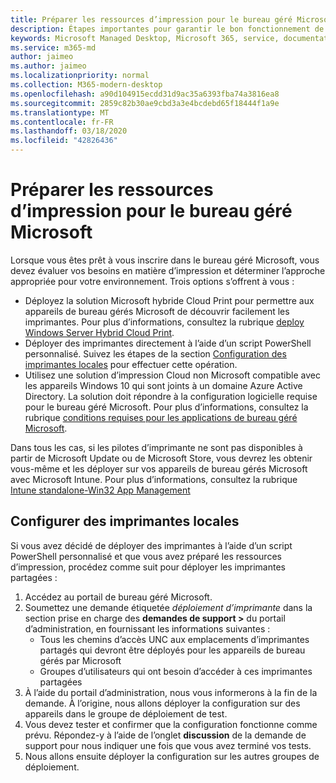 ```yaml
---
title: Préparer les ressources d’impression pour le bureau géré Microsoft
description: Étapes importantes pour garantir le bon fonctionnement de l’impression
keywords: Microsoft Managed Desktop, Microsoft 365, service, documentation
ms.service: m365-md
author: jaimeo
ms.author: jaimeo
ms.localizationpriority: normal
ms.collection: M365-modern-desktop
ms.openlocfilehash: a90d104915ecdd31d9ac35a6393fba74a3816ea8
ms.sourcegitcommit: 2859c82b30ae9cbd3a3e4bcdebd65f18444f1a9e
ms.translationtype: MT
ms.contentlocale: fr-FR
ms.lasthandoff: 03/18/2020
ms.locfileid: "42826436"
---
```

# <a name="prepare-printing-resources-for-microsoft-managed-desktop"></a>Préparer les ressources d’impression pour le bureau géré Microsoft

Lorsque vous êtes prêt à vous inscrire dans le bureau géré Microsoft, vous devez évaluer vos besoins en matière d’impression et déterminer l’approche appropriée pour votre environnement. Trois options s’offrent à vous :
 
- Déployez la solution Microsoft hybride Cloud Print pour permettre aux appareils de bureau gérés Microsoft de découvrir facilement les imprimantes. Pour plus d’informations, consultez la rubrique [deploy Windows Server Hybrid Cloud Print](https://docs.microsoft.com/windows-server/administration/hybrid-cloud-print/hybrid-cloud-print-deploy).
- Déployer des imprimantes directement à l’aide d’un script PowerShell personnalisé. Suivez les étapes de la section [Configuration des imprimantes locales](#set-up-local-printers) pour effectuer cette opération.
- Utilisez une solution d’impression Cloud non Microsoft compatible avec les appareils Windows 10 qui sont joints à un domaine Azure Active Directory. La solution doit répondre à la configuration logicielle requise pour le bureau géré Microsoft. Pour plus d’informations, consultez la rubrique [conditions requises pour les applications de bureau géré Microsoft](../service-description/mmd-app-requirements.md).
 
Dans tous les cas, si les pilotes d’imprimante ne sont pas disponibles à partir de Microsoft Update ou de Microsoft Store, vous devrez les obtenir vous-même et les déployer sur vos appareils de bureau gérés Microsoft avec Microsoft Intune. Pour plus d’informations, consultez la rubrique [Intune standalone-Win32 App Management](https://docs.microsoft.com/mem/intune/apps/apps-win32-app-management)

## <a name="set-up-local-printers"></a>Configurer des imprimantes locales

Si vous avez décidé de déployer des imprimantes à l’aide d’un script PowerShell personnalisé et que vous avez préparé les ressources d’impression, procédez comme suit pour déployer les imprimantes partagées :

1.  Accédez au portail de bureau géré Microsoft.
2.  Soumettez une demande étiquetée *déploiement d’imprimante* dans la section prise en charge des **demandes de support >** du portail d’administration, en fournissant les informations suivantes :
    - Tous les chemins d’accès UNC aux emplacements d’imprimantes partagés qui devront être déployés pour les appareils de bureau gérés par Microsoft
    - Groupes d’utilisateurs qui ont besoin d’accéder à ces imprimantes partagées
3.  À l’aide du portail d’administration, nous vous informerons à la fin de la demande. À l’origine, nous allons déployer la configuration sur des appareils dans le groupe de déploiement de test.
4.  Vous devez tester et confirmer que la configuration fonctionne comme prévu. Répondez-y à l’aide de l’onglet **discussion** de la demande de support pour nous indiquer une fois que vous avez terminé vos tests.
5.  Nous allons ensuite déployer la configuration sur les autres groupes de déploiement.
